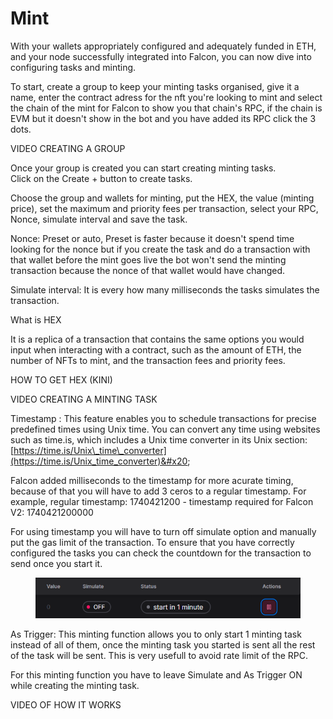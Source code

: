 # Mint

With your wallets appropriately configured and adequately funded in ETH, and your node successfully integrated into Falcon, you can now dive into configuring tasks and minting.

To start, create a group to keep your minting tasks organised, give it a name, enter the contract adress for the nft you're looking to mint and select the chain of the mint for Falcon to show you that chain's RPC, if the chain is EVM but it doesn't show in the bot and you have added its RPC click the 3 dots.

VIDEO CREATING A GROUP

Once your group is created you can start creating minting tasks. \
Click on the Create + button to create tasks.

Choose the group and wallets for minting, put the HEX, the value (minting price), set the maximum and priority fees per transaction, select your RPC, Nonce, simulate interval and save the task.

Nonce: Preset or auto, Preset is faster because it doesn't spend time looking for the nonce but if you create the task and do a transaction with that wallet before the mint goes live the bot won't send the minting transaction because the nonce of that wallet would have changed.

Simulate interval: It is every how many milliseconds the tasks simulates the transaction.

What is HEX

It is a replica of a transaction that contains the same options you would input when interacting with a contract, such as the amount of ETH, the number of NFTs to mint, and the transaction fees and priority fees.

HOW TO GET HEX (KINI)

VIDEO CREATING A MINTING TASK

Timestamp : This feature enables you to schedule transactions for precise predefined times using Unix time. You can convert any time using websites such as time.is, which includes a Unix time converter in its Unix section: [https://time.is/Unix\_time\_converter](https://time.is/Unix_time_converter)&#x20;

Falcon added milliseconds to the timestamp for more acurate timing, because of that you will have to add 3 ceros to a regular timestamp. For example, regular timestamp: 1740421200 - timestamp required for Falcon V2: 1740421200000&#x20;

For using timestamp you will have to turn off simulate option and manually put the gas limit of the transaction. To ensure that you have correctly configured the tasks you can check the countdown for the transaction to send once you start it.

<figure><img src=".gitbook/assets/image (12).png" alt=""><figcaption></figcaption></figure>

As Trigger: This minting function allows you to only start 1 minting task instead of all of them, once the minting task you started is sent all the rest of the task will be sent. This is very usefull to avoid rate limit of the RPC.

For this minting function you have to leave Simulate and As Trigger ON while creating the minting task.

VIDEO OF HOW IT WORKS
